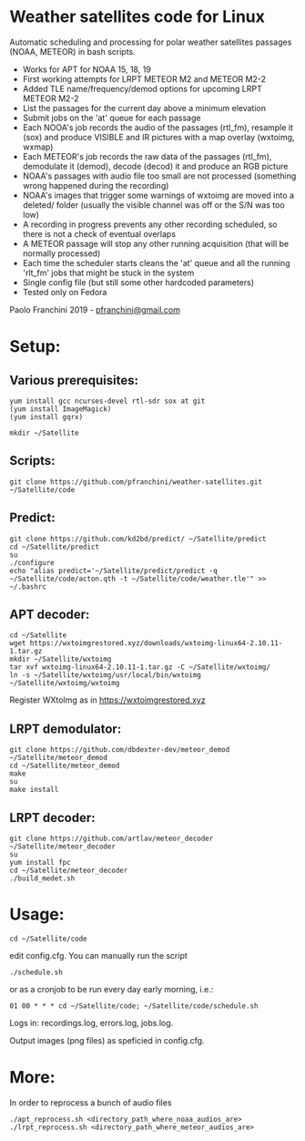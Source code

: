 # Weather satellites code for Linux

Automatic scheduling and processing for polar weather satellites passages (NOAA, METEOR) in bash scripts.

- Works for APT for NOAA 15, 18, 19
- First working attempts for LRPT METEOR M2 and METEOR M2-2
- Added TLE name/frequency/demod options for upcoming LRPT METEOR M2-2
- List the passages for the current day above a minimum elevation
- Submit jobs on the 'at' queue for each passage
- Each NOOA's job records the audio of the passages (rtl_fm), resample it (sox) and produce VISIBLE and IR pictures with a map overlay (wxtoimg, wxmap)
- Each METEOR's job records the raw data of the passages (rtl_fm), demodulate it (demod), decode (decod) it and produce an RGB picture
- NOAA's passages with audio file too small are not processed (something wrong happened during the recording)
- NOAA's images that trigger some warnings of wxtoimg are moved into a deleted/ folder (usually the visible channel was off or the S/N was too low)
- A recording in progress prevents any other recording scheduled, so there is not a check of eventual overlaps
- A METEOR passage will stop any other running acquisition (that will be normally processed)
- Each time the scheduler starts cleans the 'at' queue and all the running 'rlt_fm' jobs that might be stuck in the system
- Single config file (but still some other hardcoded parameters)
- Tested only on Fedora

Paolo Franchini 2019 - pfranchini@gmail.com

Setup:
=====

Various prerequisites:
---------------------
```
yum install gcc ncurses-devel rtl-sdr sox at git
(yum install ImageMagick)
(yum install gqrx)

mkdir ~/Satellite
```

Scripts:
-------
```
git clone https://github.com/pfranchini/weather-satellites.git ~/Satellite/code
```

Predict:
-------
```
git clone https://github.com/kd2bd/predict/ ~/Satellite/predict
cd ~/Satellite/predict
su
./configure
echo "alias predict='~/Satellite/predict/predict -q ~/Satellite/code/acton.qth -t ~/Satellite/code/weather.tle'" >> ~/.bashrc
```

APT decoder:
-----------
```
cd ~/Satellite
wget https://wxtoimgrestored.xyz/downloads/wxtoimg-linux64-2.10.11-1.tar.gz
mkdir ~/Satellite/wxtoimg
tar xvf wxtoimg-linux64-2.10.11-1.tar.gz -C ~/Satellite/wxtoimg/
ln -s ~/Satellite/wxtoimg/usr/local/bin/wxtoimg ~/Satellite/wxtoimg/wxtoimg
```
Register WXtoImg as in https://wxtoimgrestored.xyz

LRPT demodulator:
----------------
```
git clone https://github.com/dbdexter-dev/meteor_demod ~/Satellite/meteor_demod
cd ~/Satellite/meteor_demod
make
su
make install
```

LRPT decoder:
------------
```
git clone https://github.com/artlav/meteor_decoder ~/Satellite/meteor_decoder
su
yum install fpc
cd ~/Satellite/meteor_decoder
./build_medet.sh
```

Usage:
=====
```
cd ~/Satellite/code
```
edit config.cfg.
You can manually run the script
```
./schedule.sh
```
or as a cronjob to be run every day early morning, i.e.:

```
01 00 * * * cd ~/Satellite/code; ~/Satellite/code/schedule.sh
```

Logs in: recordings.log, errors.log, jobs.log.

Output images (png files) as speficied in config.cfg.

More:
====
In order to reprocess a bunch of audio files
```
./apt_reprocess.sh <directory_path_where_noaa_audios_are>  
./lrpt_reprocess.sh <directory_path_where_meteor_audios_are>  
```

